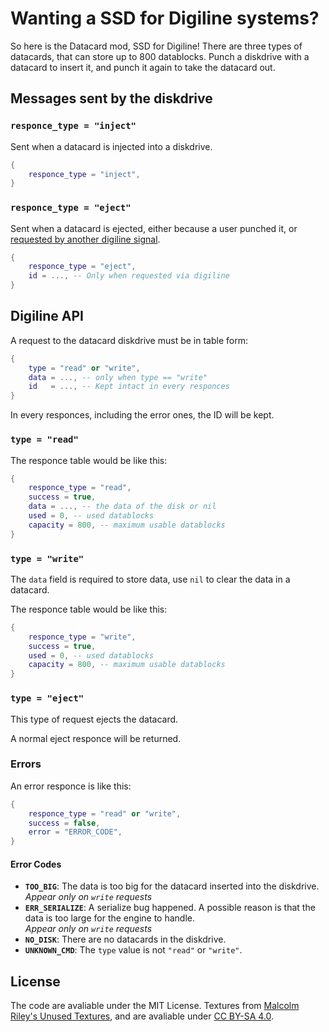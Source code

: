 # Wanting a SSD for Digiline systems?

So here is the Datacard mod, SSD for Digiline! There are three types of datacards, that can store up to 800 datablocks. Punch a diskdrive with a datacard to insert it, and punch it again to take the datacard out.

## Messages sent by the diskdrive

### `responce_type = "inject"`

Sent when a datacard is injected into a diskdrive.

```lua
{
	responce_type = "inject",
}
```

### `responce_type = "eject"`

Sent when a datacard is ejected, either because a user punched it, or [requested by another digiline signal](#type--eject).

```lua
{
	responce_type = "eject",
	id = ..., -- Only when requested via digiline
}
```

## Digiline API

A request to the datacard diskdrive must be in table form:

```lua
{
	type = "read" or "write",
	data = ..., -- only when type == "write"
	id   = ..., -- Kept intact in every responces
}
```

In every responces, including the error ones, the ID will be kept.

### `type = "read"`

The responce table would be like this:

```lua
{
	responce_type = "read",
	success = true,
	data = ..., -- the data of the disk or nil
	used = 0, -- used datablocks
	capacity = 800, -- maximum usable datablocks
}
```

### `type = "write"`

The `data` field is required to store data, use `nil` to clear the data in a datacard.

The responce table would be like this:

```lua
{
	responce_type = "write",
	success = true,
	used = 0, -- used datablocks
	capacity = 800, -- maximum usable datablocks
}
```

### `type = "eject"`

This type of request ejects the datacard.

A normal eject responce will be returned.

### Errors

An error responce is like this:

```lua
{
	responce_type = "read" or "write",
	success = false,
	error = "ERROR_CODE",
}
```

#### Error Codes

* **`TOO_BIG`**: The data is too big for the datacard inserted into the diskdrive.<br>*Appear only on `write` requests*
* **`ERR_SERIALIZE`**: A serialize bug happened. A possible reason is that the data is too large for the engine to handle.<br>*Appear only on `write` requests*
* **`NO_DISK`**: There are no datacards in the diskdrive.
* **`UNKNOWN_CMD`**: The `type` value is not `"read"` or `"write"`.

## License

The code are avaliable under the MIT License. Textures from [Malcolm Riley's Unused Textures](https://github.com/malcolmriley/unused-textures), and are avaliable under [CC BY-SA 4.0](https://creativecommons.org/licenses/by/4.0/).
